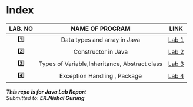 # Index

LAB. NO | NAME OF PROGRAM | LINK
:------:|:---------------:|:---:
:one: | Data types and array in Java | [Lab 1](Lab1/readme.md)
:two: | Constructor in Java | [Lab 2](Lab2/readme.md)
:three: | Types of Variable,Inheritance, Abstract class |[Lab 3](Lab3/readme.md)
:four:| Exception Handling , Package | [Lab 4](Lab4/readme.md)


***This repo is for Java Lab Report***\
*Submitted to*: ***ER.Nishal Gurung***

